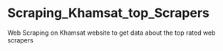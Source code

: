# Scraping_Khamsat_top_Scrapers
Web Scraping on Khamsat website to get data about the top rated web scrapers
